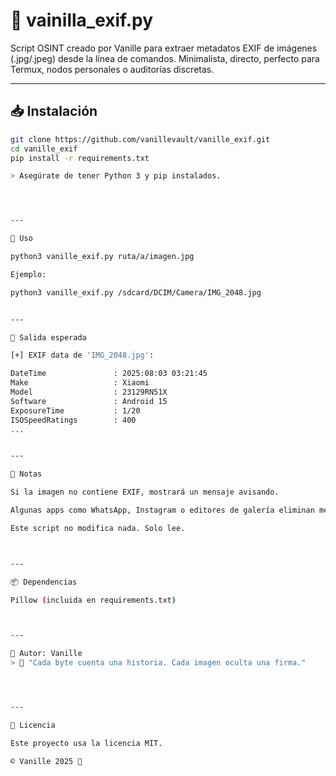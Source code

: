 # 🥀 vainilla_exif.py

Script OSINT creado por Vanille para extraer metadatos EXIF de imágenes (.jpg/.jpeg) desde la línea de comandos. Minimalista, directo, perfecto para Termux, nodos personales o auditorías discretas.

---

## 📥 Instalación

```bash
git clone https://github.com/vanillevault/vanille_exif.git
cd vanille_exif
pip install -r requirements.txt

> Asegúrate de tener Python 3 y pip instalados.




---

🚀 Uso

python3 vanille_exif.py ruta/a/imagen.jpg

Ejemplo:

python3 vanille_exif.py /sdcard/DCIM/Camera/IMG_2048.jpg


---

📌 Salida esperada

[+] EXIF data de 'IMG_2048.jpg':

DateTime               : 2025:08:03 03:21:45
Make                   : Xiaomi
Model                  : 23129RN51X
Software               : Android 15
ExposureTime           : 1/20
ISOSpeedRatings        : 400
...


---

🛑 Notas

Si la imagen no contiene EXIF, mostrará un mensaje avisando.

Algunas apps como WhatsApp, Instagram o editores de galería eliminan metadatos automáticamente.

Este script no modifica nada. Solo lee.



---

📦 Dependencias

Pillow (incluida en requirements.txt)



---

🧠 Autor: Vanille 
> 🐚 "Cada byte cuenta una historia. Cada imagen oculta una firma."




---

📝 Licencia

Este proyecto usa la licencia MIT.

© Vanille 2025 🖤
